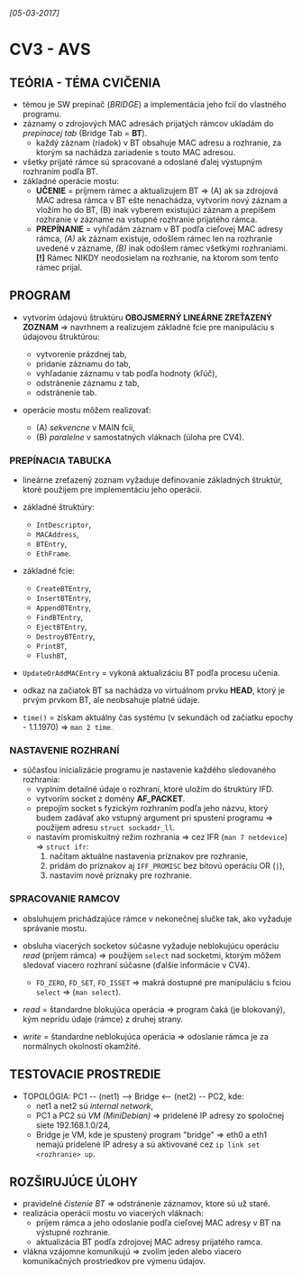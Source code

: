 _[05-03-2017]_

# CV3 - AVS

## TEÓRIA - TÉMA CVIČENIA

- témou je SW prepínač (_BRIDGE_) a implementácia jeho fcií do vlastného programu.
- záznamy o zdrojových MAC adresách prijatých rámcov ukladám do _prepínacej tab_ (Bridge Tab = **BT**).
    - každý záznam (riadok) v BT obsahuje MAC adresu a rozhranie, za ktorým sa nachádza zariadenie s touto MAC adresou.
- všetky prijaté rámce sú spracované a odoslané ďalej výstupným rozhraním podľa BT.
- základné operácie mostu:
    - **UČENIE** = príjmem rámec a aktualizujem BT => (A) ak sa zdrojová MAC adresa rámca v BT ešte nenachádza, vytvorím nový záznam a vložím ho do BT, (B) inak vyberem existujúci záznam a prepíšem rozhranie v zázname na vstupné rozhranie prijatého rámca.
    - **PREPÍNANIE** = vyhľadám záznam v BT podľa cieľovej MAC adresy rámca, _(A)_ ak záznam existuje, odošlem rámec len na rozhranie uvedené v zázname, _(B)_ inak odošlem rámec všetkými rozhraniami. __[!]__ Rámec NIKDY neodosielam na rozhranie, na ktorom som tento rámec prijal.

## PROGRAM

- vytvorím údajovú štruktúru **OBOJSMERNÝ LINEÁRNE ZREŤAZENÝ ZOZNAM** => navrhnem a realizujem základné fcie pre manipuláciu s údajovou štruktúrou:
    - vytvorenie prázdnej tab,
    - pridanie záznamu do tab,
    - vyhľadanie záznamu v tab podľa hodnoty (kľúč),
    - odstránenie záznamu z tab,
    - odstránenie tab.

- operácie mostu môžem realizovať:
    - (A) _sekvencne_ v MAIN fcii,
    - (B) _paralelne_ v samostatných vláknach (úloha pre CV4).

### PREPÍNACIA TABUĽKA

- lineárne zreťazený zoznam vyžaduje definovanie základných štruktúr, ktoré použijem pre implementáciu jeho operácii.

- základné štruktúry:
    - `IntDescriptor`,
    - `MACAddress`,
    - `BTEntry`,
    - `EthFrame`.
  
- základné fcie:
    - `CreateBTEntry`,
    - `InsertBTEntry`,
    - `AppendBTEntry`, 
    - `FindBTEntry`,
    - `EjectBTEntry`,
    - `DestroyBTEntry`,
    - `PrintBT`,
    - `FlushBT`,

- `UpdateOrAddMACEntry` = vykoná aktualizáciu BT podľa procesu učenia.
- odkaz na začiatok BT sa nachádza vo virtuálnom prvku **HEAD**, ktorý je prvým prvkom BT, ale neobsahuje platné údaje.
- `time()` = získam aktuálny čas systému (v sekundách od začiatku epochy - 1.1.1970) => `man 2 time`.

### NASTAVENIE ROZHRANÍ

- súčasťou inicializácie programu je nastavenie každého sledovaného rozhrania:
    - vyplním detailné údaje o rozhraní, ktoré uložím do štruktúry IFD.
    - vytvorím socket z domény __AF_PACKET__.
    - prepojím socket s fyzickým rozhraním podľa jeho názvu, ktorý budem zadávať ako vstupný argument pri spustení programu => použijem adresu `struct sockaddr_ll`.
    - nastavím promiskuitný režim rozhrania => cez IFR (`man 7 netdevice`) => `struct ifr`:
        1. načítam aktuálne nastavenia príznakov pre rozhranie,
        2. pridám do príznakov aj `IFF_PROMISC` bez bitovú operáciu OR (`|`),
        3. nastavím nové príznaky pre rozhranie.
    
### SPRACOVANIE RAMCOV

- obsluhujem prichádzajúce rámce v nekonečnej slučke tak, ako vyžaduje správanie mostu.
- obsluha viacerých socketov súčasne vyžaduje neblokujúcu operáciu _read_ (príjem rámca) => použijem `select` nad socketmi, ktorým môžem sledovať viacero rozhraní súčasne (ďalšie informácie v CV4).
    - `FD_ZERO`, `FD_SET`, `FD_ISSET` => makrá dostupné pre manipuláciu s fciou `select` => (`man select`).
   
- _read_ = štandardne blokujúca operácia => program čaká (je blokovaný), kým neprídu údaje (rámce) z druhej strany.
- _write_ = štandardne neblokujúca operácia => odoslanie rámca je za normálnych okolností okamžité.

## TESTOVACIE PROSTREDIE

- TOPOLÓGIA: PC1 -- (net1) --> Bridge <-- (net2) -- PC2, kde:
    - net1 a net2 sú _internal network_,
    - PC1 a PC2 sú _VM (MiniDebian)_ => pridelené IP adresy zo spoločnej siete 192.168.1.0/24,
    - Bridge je VM, kde je spustený program "bridge" => eth0 a eth1 nemajú pridelené IP adresy a sú aktivované cez `ip link set <rozhranie> up`.
    
## ROZŠIRUJÚCE ÚLOHY 

- pravidelné _čistenie BT_ => odstránenie záznamov, ktore sú už staré.
- realizácia operácii mostu vo viacerých vláknach:
    - príjem rámca a jeho odoslanie podľa cieľovej MAC adresy v BT na výstupné rozhranie.
    - aktualizácia BT podľa zdrojovej MAC adresy prijatého ramca.
- vlákna vzájomne komunikujú => zvolím jeden alebo viacero komunikačných prostriedkov pre výmenu údajov.
